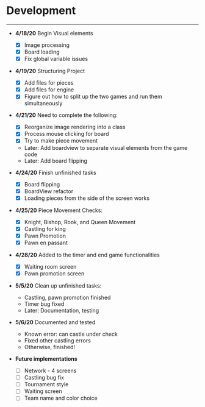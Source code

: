 # Development

---
 - **4/18/20** Begin Visual elements
   - [x] Image processing
   - [x] Board loading
   - [x] Fix global variable issues

 - **4/19/20** Structuring Project
   - [x] Add files for pieces
   - [x] Add files for engine
   - [x] Figure out how to split up the two games and run them simultaneously

 - **4/21/20** Need to complete the following:
   - [x] Reorganize image rendering into a class
   - [x] Process mouse clicking for board
   - [x] Try to make piece movement
   - Later: Add boardview to separate visual elements from the game code
   - Later: Add board flipping
   
 - **4/24/20** Finish unfinished tasks
   - [x] Board flipping
   - [x] BoardView refactor  
   - [x] Loading pieces from the side of the screen works
   
 - **4/25/20** Piece Movement Checks:
   - [x] Knight, Bishop, Rook, and Queen Movement
   - [x] Castling for king
   - [x] Pawn Promotion
   - [x] Pawn en passant
   
 - **4/28/20** Added to the timer and end game functionalities
   - [x] Waiting room screen
   - [x] Pawn promotion screen
   
 - **5/5/20** Clean up unfinished tasks:
   -  Castling, pawn promotion finished
   - Timer bug fixed
   - Later: Documentation, testing 
   
 - **5/6/20** Documented and tested
   - Known error: can castle under check
   - Fixed other castling errors
   - Otherwise, finished!  
   
 - **Future implementations**
   - [ ] Network - 4 screens
   - [ ] Castling bug fix
   - [ ] Tournament style
   - [ ] Waiting screen
   - [ ] Team name and color choice
